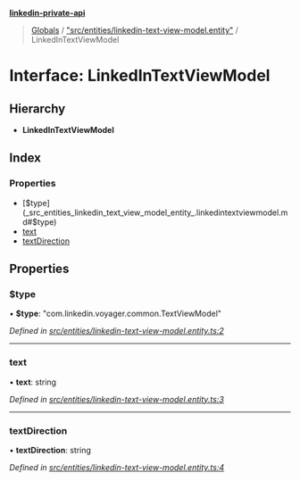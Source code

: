 **[linkedin-private-api](../README.md)**

> [Globals](../globals.md) / ["src/entities/linkedin-text-view-model.entity"](../modules/_src_entities_linkedin_text_view_model_entity_.md) / LinkedInTextViewModel

# Interface: LinkedInTextViewModel

## Hierarchy

* **LinkedInTextViewModel**

## Index

### Properties

* [$type](_src_entities_linkedin_text_view_model_entity_.linkedintextviewmodel.md#$type)
* [text](_src_entities_linkedin_text_view_model_entity_.linkedintextviewmodel.md#text)
* [textDirection](_src_entities_linkedin_text_view_model_entity_.linkedintextviewmodel.md#textdirection)

## Properties

### $type

•  **$type**: \"com.linkedin.voyager.common.TextViewModel\"

*Defined in [src/entities/linkedin-text-view-model.entity.ts:2](https://github.com/busshi/linkedin-private-api/blob/e083f37/src/entities/linkedin-text-view-model.entity.ts#L2)*

___

### text

•  **text**: string

*Defined in [src/entities/linkedin-text-view-model.entity.ts:3](https://github.com/busshi/linkedin-private-api/blob/e083f37/src/entities/linkedin-text-view-model.entity.ts#L3)*

___

### textDirection

•  **textDirection**: string

*Defined in [src/entities/linkedin-text-view-model.entity.ts:4](https://github.com/busshi/linkedin-private-api/blob/e083f37/src/entities/linkedin-text-view-model.entity.ts#L4)*
